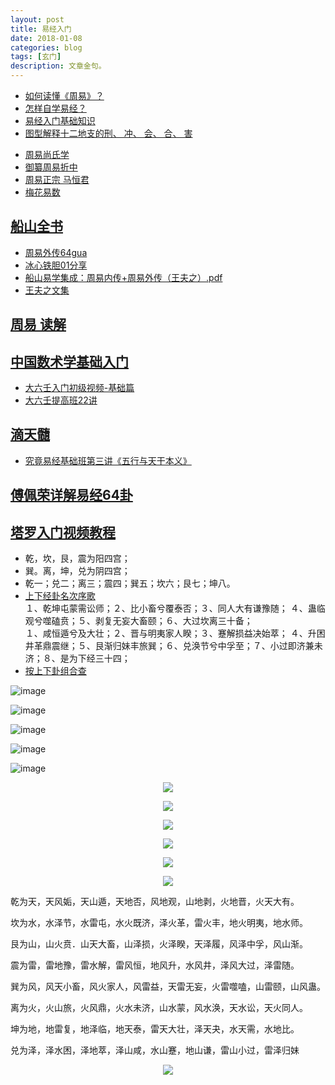 ```yaml
---
layout: post
title: 易经入门
date: 2018-01-08
categories: blog
tags: [玄门]
description: 文章金句。
---
```



- [如何读懂《周易》？](https://www.zhihu.com/question/20428195?sort=created)<br>
- [怎样自学易经？](https://www.zhihu.com/question/19622720)<br>
- [易经入门基础知识](http://book.sbkk8.com/gudai/yijingshuji/yijingrumen/)
- [图型解释十二地支的刑、 冲、 会、 合、 害](http://www.360doc.com/content/15/0802/23/8780464_489131294.shtml)

<p>
  </p>
  
- [周易尚氏学](http://yuedu.163.com/source/5deab14e510b48d588ee7adb214d0984_4)
- [御纂周易折中](http://yuedu.163.com/source/68ef95c46f4d4961a0634f7353f2b545_4)
- [周易正宗 马恒君](https://zhidao.baidu.com/share/19aa889aa5d5ed27824fc484bfa9ff8c.html)
- [梅花易数](http://book.sbkk8.com/gudai/yijingshuji/meihuayishu/)


## [船山全书](http://www.ximalaya.com/8524809/album/?q=%E8%88%B9%E5%B1%B1%E5%85%A8%E4%B9%A6)
- [周易外传64gua](http://www.64gua.com/ebook/zyyj/)
- [冰心铁胆01分享](http://www.panduoduo.net/u/bd-2151958433/1)
- [船山易学集成：周易内传+周易外传（王夫之）.pdf](http://ishare.iask.sina.com.cn/f/22395499.html)
- [王夫之文集](http://www.5abook.com/book/guji/201402/457.html)



## [周易 读解](https://www.bilibili.com/video/av8525577/index_11.html#page=1)

## [中国数术学基础入门](https://www.bilibili.com/video/av15187264/)
- [大六壬入门初级视频-基础篇](https://www.bilibili.com/video/av14732315/)<br>
- [大六壬提高班22讲](https://www.bilibili.com/video/av12182721/)

## [滴天髓](https://space.bilibili.com/14913263?from=search&seid=12832460799862798786#/)
- [究竟易经基础班第三讲《五行与天干本义》](http://v.youku.com/v_show/id_XMTgyMjY5ODQxNg==.html?spm=a2hzp.8253869.0.0)

## [傅佩荣详解易经64卦](https://www.bilibili.com/video/av3569370/)

## [塔罗入门视频教程](https://space.bilibili.com/2847721#/channel/detail?cid=6596)

- 乾，坎，艮，震为阳四宫；
- 巽。离，坤，兑为阴四宫；    
- 乾一；兑二；离三；震四；巽五；坎六；艮七；坤八。  
- [上下经卦名次序歌](http://book.sbkk8.com/gudai/yijingshuji/yijingrumen/2789.html)<br>
 １、乾坤屯蒙需讼师；２、比小畜兮覆泰否；３、同人大有谦豫随； ４、蛊临观兮噬磕贲；５、剥复无妄大畜颐；６、大过坎离三十备；<br>
 １、咸恒遁兮及大壮；２、晋与明夷家人睽；３、蹇解损益决始萃； ４、升困井革鼎震继；５、艮渐归妹丰旅巽；６、兑涣节兮中孚至；７、小过即济兼未济；８、是为下经三十四； 
- [按上下卦组合查](http://baike.fututa.com/zhouyi64gua/)


![image](https://github.com/feiyuii/feiyuii.github.io/blob/master/img/crowds/houtianbagua.jpg?raw=true)

![image](https://raw.githubusercontent.com/feiyuii/feiyuii.github.io/master/img/crowds/fwt.jpg)

![image](https://github.com/feiyuii/feiyuii.github.io/blob/master/img/crowds/12bigua.jpg?raw=true)

![image](https://github.com/feiyuii/feiyuii.github.io/blob/master/img/crowds/liushisigua.jpg?raw=true)

![image](https://raw.githubusercontent.com/feiyuii/feiyuii.github.io/master/img/crowds/12sc.jpg)

<center>
<p><img src="http://book.sbkk8.com/uploads/allimg/c150712/143B961OX0-225558.jpg" align="center"></p>
<p><img src="http://book.sbkk8.com/uploads/allimg/c150712/143B961PI0-25Ib.jpg" align="center"></p>
<p><img src="http://book.sbkk8.com/uploads/allimg/c150712/143B961QZ-331550.jpg" align="center"></p>
<p><img src="http://book.sbkk8.com/uploads/allimg/c150712/143B961NF-164363.jpg" align="center"></p>
<p><img src="https://raw.githubusercontent.com/feiyuii/feiyuii.github.io/master/img/crowds/dgy.jpg" align="center"></p>
<p><img src="https://raw.githubusercontent.com/feiyuii/feiyuii.github.io/master/img/crowds/htls.jpg" align="center"></p>
</center>



乾为天，天风姤，天山遁，天地否，风地观，山地剥，火地晋，火天大有。

坎为水，水泽节，水雷屯，水火既济，泽火革，雷火丰，地火明夷，地水师。

艮为山，山火贲．山天大畜，山泽损，火泽睽，天泽履，风泽中孚，风山渐。

震为雷，雷地豫，雷水解，雷风恒，地风升，水风井，泽风大过，泽雷随。

巽为风，风天小畜，风火家人，风雷益，天雷无妄，火雷噬嗑，山雷颐，山风蛊。

离为火，火山旅，火风鼎，火水未济，山水蒙，风水涣，天水讼，天火同人。

坤为地，地雷复，地泽临，地天泰，雷天大壮，泽天夬，水天需，水地比。

兑为泽，泽水困，泽地萃，泽山咸，水山蹇，地山谦，雷山小过，雷泽归妹

<center>
<p><img src="https://github.com/feiyuii/feiyuii.github.io/blob/master/img/crowds/nbagong.jpg?raw=true" align="center"></p>
</center>




